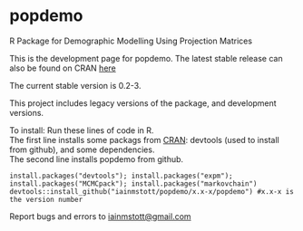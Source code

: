 # popdemo
R Package for Demographic Modelling Using Projection Matrices

This is the development page for popdemo. The latest stable release can also be found on CRAN [here](https://cran.r-project.org/web/packages/popdemo)

The current stable version is 0.2-3.

This project includes legacy versions of the package, and development versions.

To install: Run these lines of code in R.  
The first line installs some packags from [CRAN](https://cran.r-project.org/): devtools (used to install from github), and some dependencies.  
The second line installs popdemo from github.
```
install.packages("devtools"); install.packages("expm"); install.packages("MCMCpack"); install.packages("markovchain")
devtools::install_github("iainmstott/popdemo/x.x-x/popdemo") #x.x-x is the version number
```

Report bugs and errors to iainmstott@gmail.com
